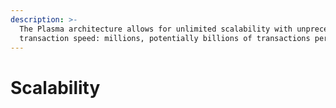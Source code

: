 ```yaml
---
description: >-
  The Plasma architecture allows for unlimited scalability with unprecedented
  transaction speed: millions, potentially billions of transactions per second.
---
```


# Scalability

